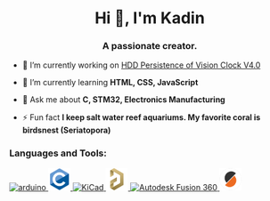 <h1 align="center">Hi 👋, I'm Kadin</h1>
<h3 align="center">A passionate creator.</h3>

- 🔭 I’m currently working on [HDD Persistence of Vision Clock V4.0](https://github.com/TickingClocks/HDD-Persistence-of-Vision-Clock_V4)

- 🌱 I’m currently learning **HTML, CSS, JavaScript**

- 💬 Ask me about **C, STM32, Electronics Manufacturing**

- ⚡ Fun fact **I keep salt water reef aquariums. My favorite coral is birdsnest (Seriatopora)**


<h3 align="left">Languages and Tools:</h3>
<p align="left"> <a href="https://www.arduino.cc/" target="_blank" rel="noreferrer"> <img src="https://cdn.worldvectorlogo.com/logos/arduino-1.svg" alt="arduino" width="40" height="40"/> </a> <a href="https://www.cprogramming.com/" target="_blank" rel="noreferrer"> <img src="https://raw.githubusercontent.com/devicons/devicon/master/icons/c/c-original.svg" alt="c" width="40" height="40"/> </a> <a href="https://www.kicad.org/" target="_blank" rel="noreferrer"> <img src="https://user-images.githubusercontent.com/352202/53980744-60746100-4111-11e9-9f8c-17ca6b50efd8.png" alt="KiCad" width="40" height="40"/> </a> <a href="https://www.altium.com/altium-designer/" target="_blank" rel="noreferrer"> <img src="https://raw.githubusercontent.com/github/explore/7af95003139e68a3a54e382bb4f23a72836ef348/topics/altium-designer/altium-designer.png" alt="Altium" width="40" height="40"/> </a> <a href="https://www.autodesk.com/products/fusion-360/overview?term=1-YEAR&tab=subscription" target="blank" rel="noreferrer"> <img src="https://damassets.autodesk.net/content/dam/autodesk/www/products/responsive-imagery/responsive-badges-free-trial/2020/fusion-360-icon-128px-hd.png" alt="Autodesk Fusion 360" width="40" height="40"/> </a> <a href="https://www.prusa3d.com/page/prusaslicer_424/" target="_blank" rel="noreferrer"> <img src="https://github.com/TickingClocks/TickingClocks/blob/main/pictures/prusa%20slicer%20logo.png" alt="Prusa Slicer" width="40" height="40"/> </a> </p>


